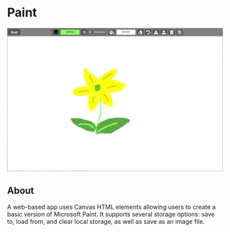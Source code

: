 # Paint

![paint clone cover](./app-cover.png)

## About

A web-based app uses Canvas HTML elements allowing users to create a basic version of Microsoft Paint. It supports several storage options: save to, load from, and clear local storage, as well as save as an image file.
